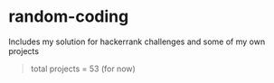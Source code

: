 # random-coding
Includes my solution for hackerrank challenges and some of my own projects
> total projects = 53 (for now)
